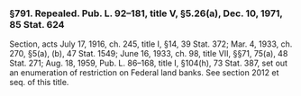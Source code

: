 ### §791. Repealed. Pub. L. 92–181, title V, §5.26(a), Dec. 10, 1971, 85 Stat. 624 ###

Section, acts July 17, 1916, ch. 245, title I, §14, 39 Stat. 372; Mar. 4, 1933, ch. 270, §5(a), (b), 47 Stat. 1549; June 16, 1933, ch. 98, title VII, §§71, 75(a), 48 Stat. 271; Aug. 18, 1959, Pub. L. 86–168, title I, §104(h), 73 Stat. 387, set out an enumeration of restriction on Federal land banks. See section 2012 et seq. of this title.